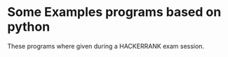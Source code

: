 # Some Examples programs based on python
These programs where given during a HACKERRANK exam session.

